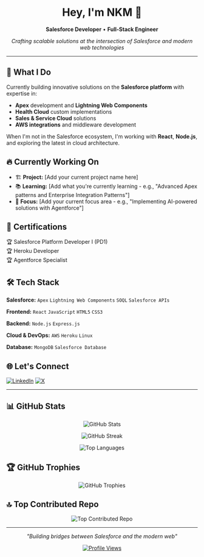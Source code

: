 <div align="center">

# Hey, I'm NKM 👋

**Salesforce Developer** • **Full-Stack Engineer** 

*Crafting scalable solutions at the intersection of Salesforce and modern web technologies*

---

</div>

## 🚀 What I Do

Currently building innovative solutions on the **Salesforce platform** with expertise in:
- **Apex** development and **Lightning Web Components**
- **Health Cloud** custom implementations
- **Sales & Service Cloud** solutions
- **AWS integrations** and middleware development

When I'm not in the Salesforce ecosystem, I'm working with **React**, **Node.js**, and exploring the latest in cloud architecture.

## 🔥 Currently Working On

- 🏗️ **Project:** [Add your current project name here]
- 📚 **Learning:** [Add what you're currently learning - e.g., "Advanced Apex patterns and Enterprise Integration Patterns"]
- 🎯 **Focus:** [Add your current focus area - e.g., "Implementing AI-powered solutions with Agentforce"]

## 📜 Certifications

🏆 Salesforce Platform Developer I (PD1)  
🏆 Heroku Developer  
🏆 Agentforce Specialist

## 🛠️ Tech Stack

**Salesforce:** `Apex` `Lightning Web Components` `SOQL` `Salesforce APIs`

**Frontend:** `React` `JavaScript` `HTML5` `CSS3`

**Backend:** `Node.js` `Express.js` 

**Cloud & DevOps:** `AWS` `Heroku` `Linux`

**Database:** `MongoDB` `Salesforce Database`

## 🌐 Let's Connect

[![LinkedIn](https://img.shields.io/badge/LinkedIn-0077B5?style=flat-square&logo=linkedin&logoColor=white)](https://linkedin.com/in/nkmonlink)
[![X](https://img.shields.io/badge/X-000000?style=flat-square&logo=x&logoColor=white)](https://x.com/dv1mosh)

---

## 📊 GitHub Stats

<div align="center">

![GitHub Stats](https://github-readme-stats.vercel.app/api?username=nkmongit&show_icons=true&theme=gotham&hide_border=false&include_all_commits=true&count_private=true)

![GitHub Streak](https://github-readme-streak-stats.herokuapp.com/?user=nkmongit&theme=gotham&hide_border=false)

![Top Languages](https://github-readme-stats.vercel.app/api/top-langs/?username=nkmongit&theme=gotham&hide_border=false&include_all_commits=true&count_private=true&layout=compact)

</div>

## 🏆 GitHub Trophies

<div align="center">

![GitHub Trophies](https://github-profile-trophy.vercel.app/?username=nkmongit&theme=tokyonight&no-frame=true&no-bg=false&margin-w=4)

</div>

## 🔝 Top Contributed Repo

<div align="center">

![Top Contributed Repo](https://github-contributor-stats.vercel.app/api?username=nkmongit&limit=5&theme=tokyonight&combine_all_yearly_contributions=true)

</div>

---

<div align="center">

*"Building bridges between Salesforce and the modern web"*

[![Profile Views](https://visitcount.itsvg.in/api?id=nkmongit&icon=3&color=1)](https://visitcount.itsvg.in)

</div>

